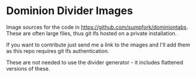 # Dominion Divider Images
Image sources for the code in https://github.com/sumpfork/dominiontabs. These are often large files, thus git lfs hosted on a private installation.

If you want to contribute just send me a link to the images and I'll add them as this repo requires git lfs authentication.

These are not needed to use the divider generator - it includes flattened versions of these.

